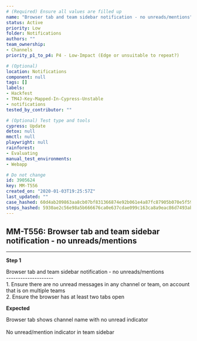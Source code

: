 ```yaml
---
# (Required) Ensure all values are filled up
name: "Browser tab and team sidebar notification - no unreads/mentions"
status: Active
priority: Low
folder: Notifications
authors: ""
team_ownership: 
- Channels
priority_p1_to_p4: P4 - Low-Impact (Edge or unsuitable to repeat?)

# (Optional)
location: Notifications
component: null
tags: []
labels: 
- Hackfest
- TM4J-Key-Mapped-In-Cypress-Unstable
- notifications
tested_by_contributor: ""

# (Optional) Test type and tools
cypress: Update
detox: null
mmctl: null
playwright: null
rainforest: 
- Evaluating
manual_test_environments:
- Webapp

# Do not change
id: 3905624
key: MM-T556
created_on: "2020-01-03T19:25:57Z"
last_updated: ""
case_hashed: 60d4ab209863aa8cb07bf831366874e92b061e4a87fc87905b070e5f59c680fe8b26fb4000a7ce8412edfc29cd303626
steps_hashed: 5930ae2c56e98a5b666676ca0e637cdae099c163ca8a9eac86d7493abd1bd64a76bd3b481b961a283d311be45f47dddc
---
```


<!-- (Auto-generated) Based on frontmatter's "key" and "name" -->

## MM-T556: Browser tab and team sidebar notification - no unreads/mentions

---

**Step 1**

Browser tab and team sidebar notification - no unreads/mentions\
\--------------------\
1\. Ensure there are no unread messages in any channel or team, on account that is on multiple teams\
2\. Ensure the browser has at least two tabs open

**Expected**

Browser tab shows channel name with no unread indicator\
\
No unread/mention indicator in team sidebar
